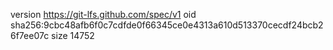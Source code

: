 version https://git-lfs.github.com/spec/v1
oid sha256:9cbc48afb6f0c7cdfde0f66345ce0e4313a610d513370cecdf24bcb26f7ee07c
size 14752
